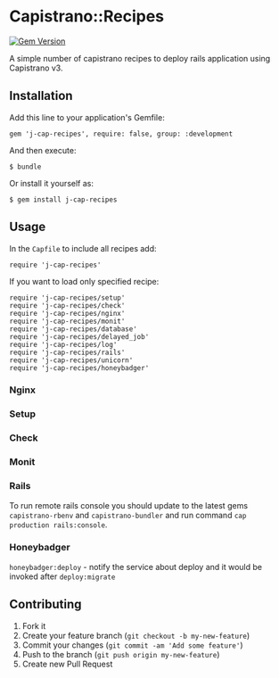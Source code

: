 # Capistrano::Recipes
[![Gem Version](https://badge.fury.io/rb/j-cap-recipes.png)](http://badge.fury.io/rb/j-cap-recipes)

A simple number of capistrano recipes to deploy rails application using Capistrano v3.

## Installation

Add this line to your application's Gemfile:

    gem 'j-cap-recipes', require: false, group: :development

And then execute:

    $ bundle

Or install it yourself as:

    $ gem install j-cap-recipes

## Usage

In the `Capfile` to include all recipes add:

    require 'j-cap-recipes'

If you want to load only specified recipe:

    require 'j-cap-recipes/setup'
    require 'j-cap-recipes/check'
    require 'j-cap-recipes/nginx'
    require 'j-cap-recipes/monit'
    require 'j-cap-recipes/database'
    require 'j-cap-recipes/delayed_job'
    require 'j-cap-recipes/log'
    require 'j-cap-recipes/rails'
    require 'j-cap-recipes/unicorn'
    require 'j-cap-recipes/honeybadger'

### Nginx
### Setup
### Check
### Monit
### Rails

To run remote rails console you should update to the latest gems `capistrano-rbenv` and `capistrano-bundler`
and run command `cap production rails:console`.

### Honeybadger

`honeybadger:deploy` - notify the service about deploy and it would be invoked after `deploy:migrate`

## Contributing

1. Fork it
2. Create your feature branch (`git checkout -b my-new-feature`)
3. Commit your changes (`git commit -am 'Add some feature'`)
4. Push to the branch (`git push origin my-new-feature`)
5. Create new Pull Request
